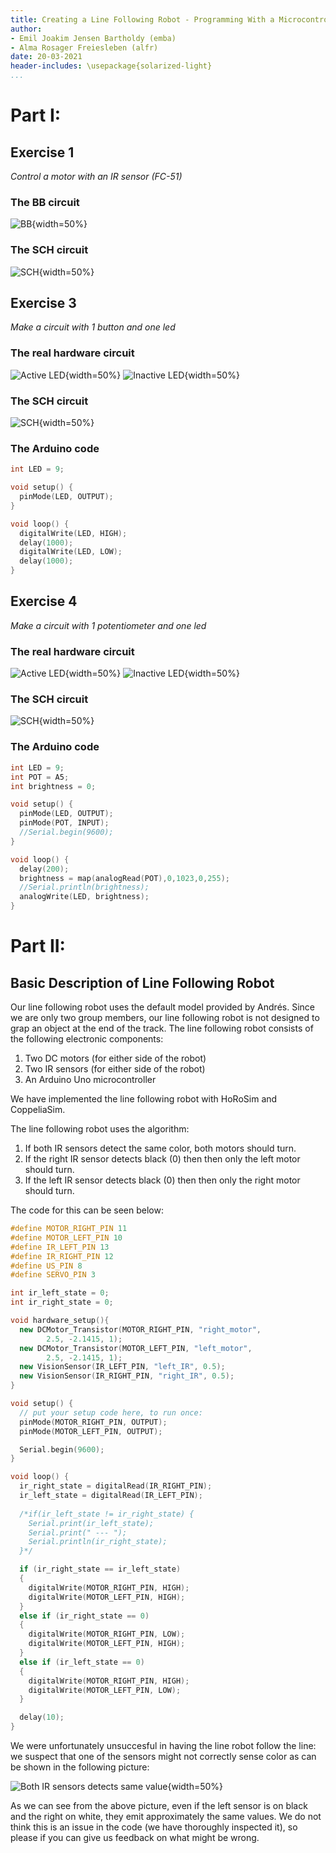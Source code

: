 ```yaml
---
title: Creating a Line Following Robot - Programming With a Microcontroller
author: 
- Emil Joakim Jensen Bartholdy (emba)
- Alma Rosager Freiesleben (alfr)
date: 20-03-2021
header-includes: \usepackage{solarized-light}
...
```


# Part I: 

## Exercise 1
*Control a motor with an IR sensor (FC-51)*

### The BB circuit
![BB](figs/exercise-1-bv.png){width=50%}

### The SCH circuit
![SCH](figs/exercise-1-sv.png){width=50%}

## Exercise 3
*Make a circuit with 1 button and one led*

### The real hardware circuit
![Active LED](figs/exercise-3-bv-active.jpg){width=50%}
![Inactive LED](figs/exercise-3-bv-inactive.jpg){width=50%}

### The SCH circuit
![SCH](figs/exercise-3-sv.png){width=50%}

### The Arduino code

```cpp
int LED = 9;

void setup() {
  pinMode(LED, OUTPUT);
}

void loop() {
  digitalWrite(LED, HIGH);
  delay(1000);
  digitalWrite(LED, LOW);
  delay(1000);
}
```

## Exercise 4
*Make a circuit with 1 potentiometer and one led* 

### The real hardware circuit
![Active LED](figs/exercise-4-bv-active.jpg){width=50%}
![Inactive LED](figs/exercise-4-bv-inactive.jpg){width=50%}

### The SCH circuit
![SCH](figs/exercise-4-sv.png){width=50%}

### The Arduino code

```cpp
int LED = 9;
int POT = A5;
int brightness = 0;

void setup() {
  pinMode(LED, OUTPUT);
  pinMode(POT, INPUT);
  //Serial.begin(9600); 
}

void loop() {
  delay(200);
  brightness = map(analogRead(POT),0,1023,0,255);
  //Serial.println(brightness);
  analogWrite(LED, brightness);
}
```

# Part II:

## Basic Description of Line Following Robot

Our line following robot uses the default model provided by Andrés. Since we are only two group members, our line following robot is not designed to grap an object at the end of the track. The line following robot consists of the following electronic components:
1. Two DC motors (for either side of the robot)
2. Two IR sensors (for either side of the robot)
3. An Arduino Uno microcontroller

We have implemented the line following robot with HoRoSim and CoppeliaSim.

The line following robot uses the algorithm:

1. If both IR sensors detect the same color, both motors should turn.
2. If the right IR sensor detects black (0) then then only the left motor should turn.
3. If the left IR sensor detects black (0) then then only the right motor should turn.

The code for this can be seen below:

```cpp
#define MOTOR_RIGHT_PIN 11
#define MOTOR_LEFT_PIN 10
#define IR_LEFT_PIN 13
#define IR_RIGHT_PIN 12
#define US_PIN 8
#define SERVO_PIN 3

int ir_left_state = 0;
int ir_right_state = 0;

void hardware_setup(){
  new DCMotor_Transistor(MOTOR_RIGHT_PIN, "right_motor", 
        2.5, -2.1415, 1);
  new DCMotor_Transistor(MOTOR_LEFT_PIN, "left_motor", 
        2.5, -2.1415, 1);
  new VisionSensor(IR_LEFT_PIN, "left_IR", 0.5);
  new VisionSensor(IR_RIGHT_PIN, "right_IR", 0.5);
}

void setup() {
  // put your setup code here, to run once:
  pinMode(MOTOR_RIGHT_PIN, OUTPUT);
  pinMode(MOTOR_LEFT_PIN, OUTPUT);

  Serial.begin(9600);
}

void loop() {
  ir_right_state = digitalRead(IR_RIGHT_PIN);
  ir_left_state = digitalRead(IR_LEFT_PIN);
  
  /*if(ir_left_state != ir_right_state) {
    Serial.print(ir_left_state);
    Serial.print(" --- ");
    Serial.println(ir_right_state);
  }*/

  if (ir_right_state == ir_left_state)
  {
    digitalWrite(MOTOR_RIGHT_PIN, HIGH);
    digitalWrite(MOTOR_LEFT_PIN, HIGH);
  }
  else if (ir_right_state == 0)
  {
    digitalWrite(MOTOR_RIGHT_PIN, LOW);
    digitalWrite(MOTOR_LEFT_PIN, HIGH);
  }
  else if (ir_left_state == 0)
  {
    digitalWrite(MOTOR_RIGHT_PIN, HIGH);
    digitalWrite(MOTOR_LEFT_PIN, LOW);
  }

  delay(10);
}
```

We were unfortunately unsuccesful in having the line robot follow the line: we suspect that one of the sensors might not correctly sense color as can be shown in the following picture:

![Both IR sensors detects same value](figs/both-ir-sensors-detect-same-values.png){width=50%}

As we can see from the above picture, even if the left sensor is on black and the right on white, they emit approximately the same values. We do not think this is an issue in the code (we have thoroughly inspected it), so please if you can give us feedback on what might be wrong.